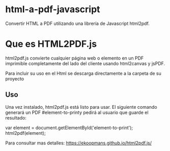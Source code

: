 # html-a-pdf-javascript
Convertir HTML a PDF utilizando una librería de Javascript html2pdf.

# Que es HTML2PDF.js

html2pdf.js convierte cualquier página web o elemento en un PDF imprimible completamente del lado del cliente usando html2canvas y jsPDF.

Para incluir su uso en el Html se descarga directamente a la carpeta de su proyecto

<script src="html2pdf.bundle.min.js"></script>

## Uso
Una vez instalado, html2pdf.js está listo para usar. El siguiente comando generará un PDF #element-to-printy pedirá al usuario que guarde el resultado:

var element = document.getElementById('element-to-print');
html2pdf(element);

Para consultar mas detalles: https://ekoopmans.github.io/html2pdf.js/ 